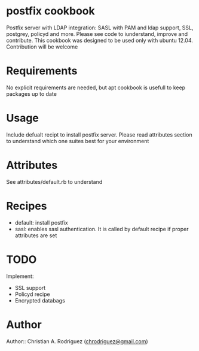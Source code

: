 # postfix cookbook
Postfix server with LDAP integration: SASL with PAM and ldap support, SSL, postgrey, policyd and more. Please see code to iunderstand, improve and contribute.
This cookbook was designed to be used only with ubuntu 12.04. Contribution will be welcome

# Requirements
No explicit requirements are needed, but apt cookbook is usefull to keep packages up to date

# Usage
Include defualt recipt to install postfix server. Please read attributes section to understand which one suites best for your environment

# Attributes

See attributes/default.rb to understand 

# Recipes
* default: install postfix
* sasl: enables sasl authentication. It is called by default recipe if proper attributes are set


# TODO

Implement:
* SSL support
* Policyd recipe
* Encrypted databags

# Author
Author:: Christian A. Rodriguez (<chrodriguez@gmail.com>)
